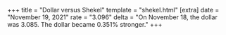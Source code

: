 +++
title = "Dollar versus Shekel"
template = "shekel.html"
[extra]
date = "November 19, 2021"
rate = "3.096"
delta = "On November 18, the dollar was 3.085. The dollar became 0.351% stronger."
+++
